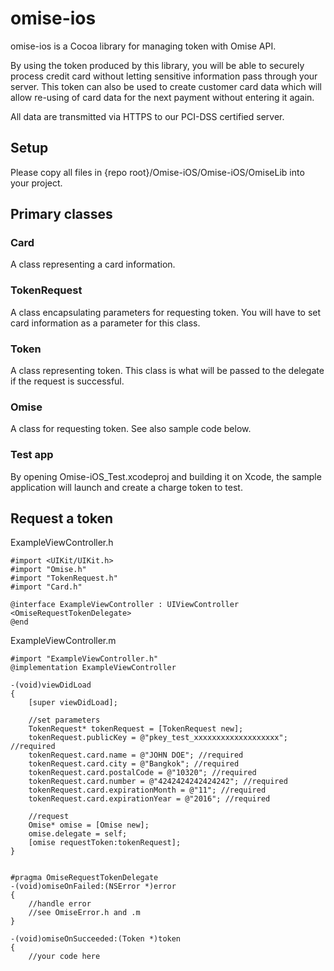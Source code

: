 omise-ios
=========

omise-ios is a Cocoa library for managing token with Omise API.

By using the token produced by this library, you will be able to securely process credit card without letting sensitive information pass through your server. This token can also be used to create customer card data which will allow re-using of card data for the next payment without entering it again.

All data are transmitted via HTTPS to our PCI-DSS certified server.

## Setup

Please copy all files in {repo root}/Omise-iOS/Omise-iOS/OmiseLib into your project.

## Primary classes

### Card

A class representing a card information.

### TokenRequest

A class encapsulating parameters for requesting token. You will have to set card information as a parameter for this class.

### Token

A class representing token. This class is what will be passed to the delegate if the request is successful.

### Omise

A class for requesting token. See also sample code below.

### Test app
By opening Omise-iOS_Test.xcodeproj and building it on Xcode, the sample application will launch and create a charge token to test.

## Request a token

ExampleViewController.h
```objc
#import <UIKit/UIKit.h>
#import "Omise.h"
#import "TokenRequest.h"
#import "Card.h"

@interface ExampleViewController : UIViewController <OmiseRequestTokenDelegate>
@end
```
    
ExampleViewController.m
```objc
#import "ExampleViewController.h"
@implementation ExampleViewController

-(void)viewDidLoad
{
    [super viewDidLoad];
    
    //set parameters
    TokenRequest* tokenRequest = [TokenRequest new];
    tokenRequest.publicKey = @"pkey_test_xxxxxxxxxxxxxxxxxxx"; //required
    tokenRequest.card.name = @"JOHN DOE"; //required
    tokenRequest.card.city = @"Bangkok"; //required
    tokenRequest.card.postalCode = @"10320"; //required
    tokenRequest.card.number = @"4242424242424242"; //required
    tokenRequest.card.expirationMonth = @"11"; //required
    tokenRequest.card.expirationYear = @"2016"; //required
    
    //request
    Omise* omise = [Omise new];
    omise.delegate = self;
    [omise requestToken:tokenRequest];
}


#pragma OmiseRequestTokenDelegate
-(void)omiseOnFailed:(NSError *)error
{
    //handle error
    //see OmiseError.h and .m
}

-(void)omiseOnSucceeded:(Token *)token
{
    //your code here
